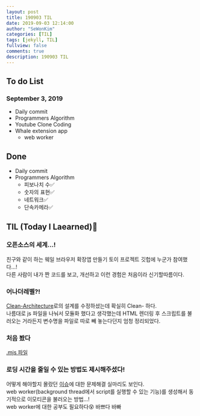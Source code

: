 ```yaml
---
layout: post
title: 190903 TIL
date: 2019-09-03 12:14:00
author: "SeWonKim"
categories: [TIL]
tags: [jekyll, TIL]
fullview: false
comments: true
description: 190903 TIL
---
```


## To do List

### September 3, 2019

- Daily commit
- Programmers Algorithm
- Youtube Clone Coding
- Whale extension app
  - web worker

## Done

- Daily commit
- Programmers Algorithm
  - 피보나치 수✅
  - 숫자의 표현✅
  - 네트워크✅
  - 단속카메라✅

## TIL (Today I Laearned)🤔

### 오픈소스의 세계...!

친구와 같이 하는 웨일 브라우저 확장앱 만들기 토이 프로젝트 깃헙에 누군가 참여했다...!  
다른 사람이 내가 짠 코드를 보고, 개선하고 이런 경험은 처음이라 신기할따름이다.

### 어나더레벨?!

[Clean-Architecture](https://github.com/soyoungjeong/EmojiByEternal/pull/22)로의 설계를 수정하셨는데 확실히 Clean- 하다.  
나름대로 js 파일을 나눠서 모듈화 했다고 생각했는데 HTML 렌더링 후 스크립트를 불러오는 거라든지 변수명을 파일로 따로 빼 놓는다던지 엄청 정리되었다.

### 처음 봤다

[.mjs 파일](https://helloworldjavascript.net/pages/293-module.html)

### 로딩 시간을 줄일 수 있는 방법도 제시해주셨다!

어떻게 해야할지 몰랐던 [이슈](https://github.com/soyoungjeong/EmojiByEternal/issues/18)에 대한 문제해결 실마리도 보인다.  
web worker(background thread에서 script를 실행할 수 있는 기능)를 생성해서 동기적으로 이모티콘을 불러오는 방법...!  
web worker에 대한 공부도 필요하다😵 바쁘다 바빠
